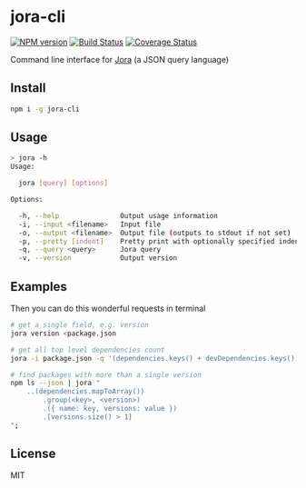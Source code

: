 # jora-cli

[![NPM version](https://img.shields.io/npm/v/jora-cli.svg)](https://www.npmjs.com/package/jora-cli)
[![Build Status](https://travis-ci.org/discoveryjs/jora-cli.svg?branch=master)](https://travis-ci.org/discoveryjs/jora-cli)
[![Coverage Status](https://coveralls.io/repos/github/discoveryjs/jora-cli/badge.svg?branch=master)](https://coveralls.io/github/discoveryjs/jora-cli?)

Command line interface for [Jora](https://github.com/discoveryjs/jora) (a JSON query language)

## Install

```bash
npm i -g jora-cli
```

## Usage

```bash
> jora -h
Usage:

  jora [query] [options]

Options:

  -h, --help               Output usage information
  -i, --input <filename>   Input file
  -o, --output <filename>  Output file (outputs to stdout if not set)
  -p, --pretty [indent]    Pretty print with optionally specified indentation (4 spaces by default)
  -q, --query <query>      Jora query
  -v, --version            Output version
```

## Examples

Then you can do this wonderful requests in terminal
```bash
# get a single field, e.g. version
jora version <package.json

# get all top level dependencies count
jora -i package.json -q '(dependencies.keys() + devDependencies.keys()).size()'

# find packages with more than a single version
npm ls --json | jora "
    ..(dependencies.mapToArray())
        .group(<key>, <version>)
        .({ name: key, versions: value })
        .[versions.size() > 1]
";
```

## License

MIT
